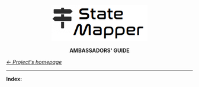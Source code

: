 <p align="center" id="top">
	<a href="https://github.com/StateMapper/StateMapper" title="Go to the project's homepage"><img src="../../app/assets/images/logo/logo-black-big.png" /></a>
</p>
<p align="center">
	<strong>AMBASSADORS' GUIDE</strong>
</p>


*[&larr; Project's homepage](https://github.com/StateMapper/StateMapper#top)*

-----

**Index:** 
